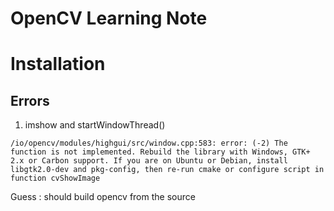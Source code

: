 OpenCV Learning Note
=====================

# Installation


## Errors
1. imshow and startWindowThread()
```
/io/opencv/modules/highgui/src/window.cpp:583: error: (-2) The function is not implemented. Rebuild the library with Windows, GTK+ 2.x or Carbon support. If you are on Ubuntu or Debian, install libgtk2.0-dev and pkg-config, then re-run cmake or configure script in function cvShowImage
```
Guess : should build opencv from the source


